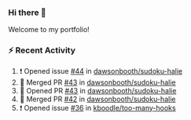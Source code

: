 ### Hi there 👋
Welcome to my portfolio!

### ⚡ Recent Activity
<!--START_SECTION:activity-->
1. ❗️ Opened issue [#44](https://github.com/dawsonbooth/sudoku-halie/issues/44) in [dawsonbooth/sudoku-halie](https://github.com/dawsonbooth/sudoku-halie)
2. 🎉 Merged PR [#43](https://github.com/dawsonbooth/sudoku-halie/pull/43) in [dawsonbooth/sudoku-halie](https://github.com/dawsonbooth/sudoku-halie)
3. 💪 Opened PR [#43](https://github.com/dawsonbooth/sudoku-halie/pull/43) in [dawsonbooth/sudoku-halie](https://github.com/dawsonbooth/sudoku-halie)
4. 🎉 Merged PR [#42](https://github.com/dawsonbooth/sudoku-halie/pull/42) in [dawsonbooth/sudoku-halie](https://github.com/dawsonbooth/sudoku-halie)
5. ❗️ Opened issue [#36](https://github.com/kboodle/too-many-hooks/issues/36) in [kboodle/too-many-hooks](https://github.com/kboodle/too-many-hooks)
<!--END_SECTION:activity-->
